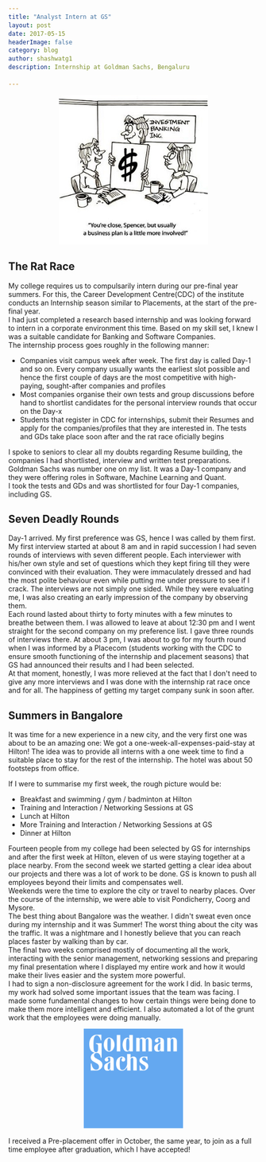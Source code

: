 ```yaml
---
title: "Analyst Intern at GS"
layout: post
date: 2017-05-15 
headerImage: false
category: blog
author: shashwatg1
description: Internship at Goldman Sachs, Bengaluru

---
```

<p align="center">
  <img width="300" height="300" src="/assets/images/posts/internGS/businessplans.jpg">
</p>

## The Rat Race
My college requires us to compulsarily intern during our pre-final year summers. For this, the Career Development Centre(CDC) of the institute conducts an Internship season similar to Placements, at the start of the pre-final year.<br>
I had just completed a research based internship and was looking forward to intern in a corporate environment this time. Based on my skill set, I knew I was a suitable candidate for Banking and Software Companies.<br>
The internship process goes roughly in the following manner:

* Companies visit campus week after week. The first day is called Day-1 and so on. Every company usually wants the earliest slot possible and hence the first couple of days are the most competitive with high-paying, sought-after companies and profiles
* Most companies organise their own tests and group discussions before hand to shortlist candidates for the personal interview rounds that occur on the Day-x
* Students that register in CDC for internships, submit their Resumes and apply for the companies/profiles that they are interested in. The tests and GDs take place soon after and the rat race oficially begins

I spoke to seniors to clear all my doubts regarding Resume building, the companies I had shortlisted, interview and written test preparations. Goldman Sachs was number one on my list. It was a Day-1 company and they were offering roles in Software, Machine Learning and Quant.<br>
I took the tests and GDs and was shortlisted for four Day-1 companies, including GS.

## Seven Deadly Rounds
Day-1 arrived. My first preference was GS, hence I was called by them first.<br>
My first interview started at about 8 am and in rapid succession I had seven rounds of interviews with seven different people. Each interviewer with his/her own style and set of questions which they kept firing till they were convinced with their evaluation. They were immaculately dressed and had the most polite behaviour even while putting me under pressure to see if I crack. The interviews are not simply one sided. While they were evaluating me, I was also creating an early impression of the company by observing them.<br>
Each round lasted about thirty to forty minutes with a few minutes to breathe between them. I was allowed to leave at about 12:30 pm and I went straight for the second company on my preference list. I gave three rounds of interviews there. At about 3 pm, I was about to go for my fourth round when I was informed by a Placecom (students working with the CDC to ensure smooth functioning of the internship and placement seasons) that GS had announced their results and I had been selected.<br>
At that moment, honestly, I was more relieved at the fact that I don't need to give any more interviews and I was done with the internship rat race once and for all. The happiness of getting my target company sunk in soon after.

## Summers in Bangalore
It was time for a new experience in a new city, and the very first one was about to be an amazing one: We got a one-week-all-expenses-paid-stay at Hilton! The idea was to provide all interns with a one week time to find a suitable place to stay for the rest of the internship. The hotel was about 50 footsteps from office.</p>
If I were to summarise my first week, the rough picture would be:

* Breakfast and swimming / gym / badminton at Hilton
* Training and Interaction / Networking Sessions at GS
* Lunch at Hilton
* More Training and Interaction / Networking Sessions at GS
* Dinner at Hilton

Fourteen people from my college had been selected by GS for internships and after the first week at Hilton, eleven of us were staying together at a place nearby. From the second week we started getting a clear idea about our projects and there was a lot of work to be done. GS is known to push all employees beyond their limits and compensates well.<br>
Weekends were the time to explore the city or travel to nearby places. Over the course of the internship, we were able to visit Pondicherry, Coorg and Mysore.<br>
The best thing about Bangalore was the weather. I didn't sweat even once during my internship and it was Summer! The worst thing about the city was the traffic. It was a nightmare and I honestly believe that you can reach places faster by walking than by car.<br>
The final two weeks comprised mostly of documenting all the work, interacting with the senior management, networking sessions and preparing my final presentation where I displayed my entire work and how it would make their lives easier and the system more powerful.<br>
I had to sign a non-disclosure agreement for the work I did. In basic terms, my work had solved some important issues that the team was facing. I made some fundamental changes to how certain things were being done to make them more intelligent and efficient. I also automated a lot of the grunt work that the employees were doing manually.<br>

<p align="center">
  <img width="200" height="200" src="/assets/images/posts/internGS/gs.png">
</p>

I received a Pre-placement offer in October, the same year, to join as a full time employee after graduation, which I have accepted!
